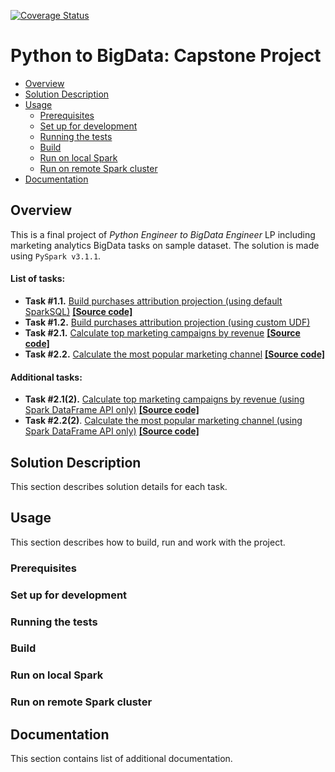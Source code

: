 [![Coverage Status](https://coveralls.io/repos/github/vvlasov-python-to-bigdata/capstone-project/badge.svg?branch=main)](https://coveralls.io/github/vvlasov-python-to-bigdata/capstone-project?branch=main)

# Python to BigData: Capstone Project

* [Overview](#overview)
* [Solution Description](#solution-description)
* [Usage](#usage)
  * [Prerequisites](#prerequisites)
  * [Set up for development](#set-up-for-development)
  * [Running the tests](#running-the-tests)
  * [Build](#build)
  * [Run on local Spark](#run-on-local-spark)
  * [Run on remote Spark cluster](#run-on-remote-spark-cluster)
* [Documentation](#documentation)

## Overview

This is a final project of _Python Engineer to BigData Engineer_ LP 
including marketing analytics BigData tasks on sample dataset. The solution is made using `PySpark v3.1.1`.

#### List of tasks:
* **Task #1.1.** [Build purchases attribution projection (using default SparkSQL)]() [**[Source code]**](/src/jobs/task1/purchases_attribution_sql.py)
* **Task #1.2.** [Build purchases attribution projection (using custom UDF)]()
* **Task #2.1.** [Calculate top marketing campaigns by revenue]() [**[Source code]**](/src/jobs/task2/top_marketing_campaigns_sql.py)
* **Task #2.2.** [Calculate the most popular marketing channel]() [**[Source code]**](/src/jobs/task2/most_popular_channels_sql.py)

#### Additional tasks:
* **Task #2.1(2).** [Calculate top marketing campaigns by revenue (using Spark DataFrame API only)]() [**[Source code]**](/src/jobs/task2/top_marketing_campaigns_df_api.py)
* **Task #2.2(2)**. [Calculate the most popular marketing channel (using Spark DataFrame API only)]() [**[Source code]**](/src/jobs/task2/most_popular_channels_df_api.py)

## Solution Description

This section describes solution details for each task.

## Usage

This section describes how to build, run and work with the project.

### Prerequisites

### Set up for development

### Running the tests

### Build

### Run on local Spark

### Run on remote Spark cluster

## Documentation

This section contains list of additional documentation.